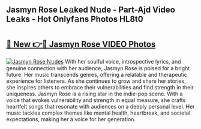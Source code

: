 ## Jasmyn Rose Le𝚊ked N𝚞de - Part-Ajd Video Le𝚊ks - Hot Onlyf𝚊ns Photos HL8t0

# <h2><a href="http://ab63287.deff.icu/?id=Jasmyn+Rose">🔗 New 👉🔴 Jasmyn Rose VIDEO Photos</a></h2>

[![Jasmyn Rose N𝚞des](https://i.imgur.com/rIISA9y.gif)](http://ab63287.deff.icu/?id=Jasmyn+Rose)
With her soulful voice, introspective lyrics, and genuine connection with her audience, Jasmyn Rose is poised for a bright future. Her music transcends genres, offering a relatable and therapeutic experience for listeners. As she continues to grow and share her stories, she inspires others to embrace their vulnerabilities and find strength in their uniqueness. Jasmyn Rose is a rising star in the indie-pop scene. With a voice that evokes vulnerability and strength in equal measure, she crafts heartfelt songs that resonate with audiences on a deeply personal level. Her music tackles complex themes like mental health, heartbreak, and societal expectations, making her a voice for her generation.
